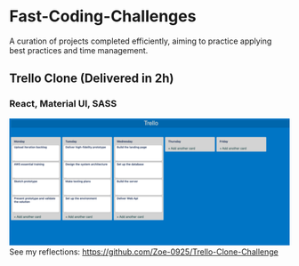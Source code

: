 # Fast-Coding-Challenges
A curation of projects completed efficiently, aiming to practice applying best practices and time management.

## Trello Clone (Delivered in 2h)
### React, Material UI, SASS
![alt text]( https://github.com/Zoe-0925/Trello-Clone-Challenge/blob/master/public/Demo.png)
See my reflections: https://github.com/Zoe-0925/Trello-Clone-Challenge
